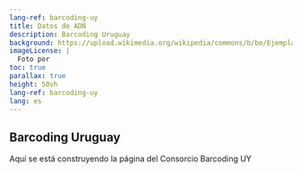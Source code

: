 ```yaml
---
lang-ref: barcoding-uy
title: Datos de ADN
description: Barcoding Uruguay
background: https://upload.wikimedia.org/wikipedia/commons/b/be/Ejemplar_de_culebra_de_lineas_amarillas_%28Lygophis_anomalus%29%2C_Uruguay%2C_2019.jpg
imageLicense: |
  Foto por 
toc: true
parallax: true
height: 50vh
lang-ref: barcoding-uy
lang: es
---
```


## Barcoding Uruguay
Aquí se está construyendo la página del Consorcio Barcoding UY

